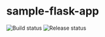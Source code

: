# sample-flask-app

![Build status](https://github.com/alexelshamouty/sample-flask-app/actions/workflows/main.yml/badge.svg)
![Release status](https://github.com/alexelshamouty/sample-flask-app/actions/workflows/release.yml/badge.svg)
